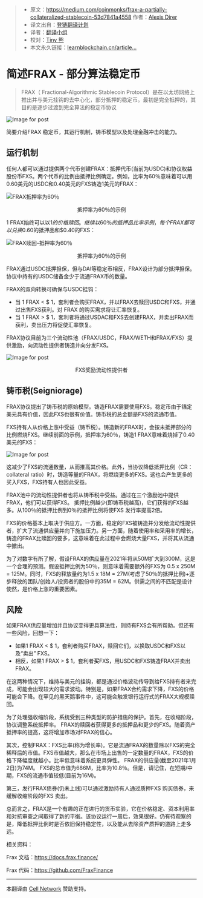> * 原文：https://medium.com/coinmonks/frax-a-partially-collateralized-stablecoin-53d7841a4558  作者：[Alexis Direr](https://medium.com/u/52e090ff31b0)
> * 译文出自：[登链翻译计划](https://github.com/lbc-team/Pioneer)
> * 译者：[翻译小组](https://learnblockchain.cn/people/412)
> * 校对：[Tiny 熊](https://learnblockchain.cn/people/15)
> * 本文永久链接：[learnblockchain.cn/article…](https://learnblockchain.cn/article/1)
>



# 简述FRAX - 部分算法稳定币

> FRAX（ Fractional-Algorithmic Stablecoin Protocol）是在以太坊网络上推出并与美元挂钩的去中心化，部分抵押的稳定币。最初是完全抵押的，其目的是逐步过渡到完全算法的稳定币协议





![Image for post](https://img.learnblockchain.cn/pics/20210104223454.png)





简要介绍FRAX 稳定币，其运行机制，铸币模型以及处理金融冲击的能力。

## 运行机制

任何人都可以通过提供两个代币创建FRAX：抵押代币(当前为USDC)和协议权益股份币FXS。两个代币的比例由抵押比例确定。例如，比率为60％意味着可以用0.60美元的USDC和0.40美元的FXS铸造1美元的FRAX：



![FRAX抵押率为60％](https://img.learnblockchain.cn/pics/20210104223521.png)

<center>抵押率为60％的示例</center>



1 FRAX始终可以以$1的价格赎回。继续以60％的抵押品比率示例，每个FRAX都可以兑换$0.60的抵押品和$0.40的FXS：

![FRAX赎回-抵押率为60％](https://img.learnblockchain.cn/pics/20210104223526.png)

<center>抵押率为60％的示例</center>



FRAX通过USDC抵押担保，但与DAI等稳定币相反，FRAX设计为部分抵押担保。协议中持有的USDC储备金少于流通FRAX币的数量。

FRAX的双向转换可确保与USDC挂钩：

- 当 1 FRAX < $ 1，套利者会购买FRAX，并以FRAX去赎回USDC和FXS，并通过出售FXS获利。对 FRAX 的购买需求将让汇率恢复。
- 当 1 FRAX > $ 1，套利者将通过USDAC和FXS去创建FRAX，并卖出FRAX而获利，卖出压力将促使汇率恢复。

FRAX协议目前为三个流动性池（FRAX/USDC，FRAX/WETH和FRAX/FXS）提供激励，向流动性提供者铸造并向分发FXS。



![Image for post](https://img.learnblockchain.cn/pics/20210104223535.png)

<center>FXS奖励流动性提供者</center>



## 铸币税(Seigniorage)

FRAX协议提出了铸币税的原始模型。铸造FRAX需要使用FXS。稳定币由于锚定美元具有价值，因此FXS也很有价值。铸币税的总金额是FXS的流通市值。

FXS持有人从价格上涨中受益（铸币税）。铸造新的FRAX时，会按未抵押部分的比例燃烧FXS。继续前面的示例，抵押率为60％，铸造1 FRAX意味着烧掉了0.40美元的FXS：



![Image for post](https://img.learnblockchain.cn/pics/20210104223543.png)

这减少了FXS的流通数量，从而推高其价格。此外，当协议降低抵押比例（CR： collateral ratio）时，铸造等量的FRAX，将燃烧更多的FXS。这也会产生更多的买入FXS，FXS持有人也因此受益。

FRAX池中的流动性提供者也将从铸币税中受益。通过在三个激励池中提供FRAX，他们可以获得FXS。 抵押比例越少(即铸币税越高)，它们获得的FXS越多。从100％的抵押比例到0％的抵押比例将使FXS 发行率提高2倍。

FXS的价格基本上取决于供应方。一方面，稳定的FXS被铸造并分发给流动性提供者，扩大了流通供应量并向下施加压力。另一方面，随着使用率和采用率的增长，铸造的FRAX比赎回的要多，这意味着在此过程中会燃烧大量FXS，并将其从流通中撤出。

为了对数字有所了解，假设FRAX的供应量在2021年将从50M扩大到300M，这是一个合理的预测。假设抵押比例为50％，则意味着需要额外的FXS为 0.5 x 250M = 125M。同时，FXS的释放量约为1.5 x 18M = 27M(考虑了50％的抵押比例)+逐步释放的团队/创始人/投资者的股份中的35M = 62M。供需之间的不匹配是设计使然，是价格上涨的重要因素。



## 风险

如果FRAX供应量增加并且协议变得更具算法性，则持有FXS会有所帮助。但还有一些风险，回想一下：

- 如果1 FRAX < $ 1，套利者购买FRAX，赎回它们，以换取USDC和FXS以及“卖出” FXS。
- 相反，如果1 FRAX >  $ 1，套利者**买**FXS，用USDC和FXS铸造FRAX并卖出FRAX。

在这两种情况下，维持与美元的挂钩，都是通过价格波动传导到给FXS持有者来完成，可能会出现较大的需求波动。特别是，如果FRAX合约需求下降，FXS的价格可能会下降。在罕见的黑天鹅事件中，这可能会触发银行运行式的FRAX大规模赎回。

为了处理强收缩阶段，系统受到三种类型的防护措施的保护。首先，在收缩阶段，协议调整系统抵押率。 FRAX的赎回者获得更多的抵押品和更少的FXS。随着资产抵押率的提高，这将增加市场对FRAX的信心。

其次，控制FRAX：FXS比率(称为增长率)。它是流通FRAX的数量除以FXS的完全稀释后的市值。FXS市值越大，那么在市场上出售的一定数量的FRAX，FXS的价格下降幅度就越小。比率低意味着系统更具弹性。 FRAX的供应量(截至2021年1月2日)为74M。 FXS的总市值为686M，比率为10.8％。但是，请记住，在短期/中期，FXS的流通市值较低(目前为16M)。

第三，发行FRAX债券(仍未上线)可以通过激励持有人通过质押FXS 购买债券，来缓解收缩阶段的FXS 卖出。



总而言之，FRAX是一个有趣的正在进行的货币实验，它在价格稳定、资本利用率和对抗审查之间取得了新的平衡。该协议运行一周后，效果很好。仍有待观察的是，降低抵押比例时是否依旧保持稳定性，以及能从去除资产质押的道路上走多远。





相关资料：

Frax 文档：https://docs.frax.finance/

Frax 代码：https://github.com/FraxFinance


------
本翻译由 [Cell Network](https://www.cellnetwork.io/?utm_souce=learnblockchain) 赞助支持。